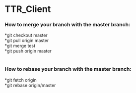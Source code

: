 # TTR_Client

### How to merge your branch with the master branch:
*git checkout master<br>
*git pull origin master<br>
*git merge test<br>
*git push origin master<br>
<br>
### How to rebase your branch with the master branch:
*git fetch origin <br>
*git rebase origin/master <br>
